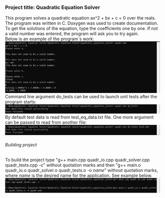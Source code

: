 ### Project title: Quadratic Equation Solver  
This program solves a quadratic equation ax^2 + bx + c = 0 over the reals.  
The program was written in C. Doxygen was used to create documentation.  
To get the solutions of the equation, type the coefficients one by one. If not a valid number was entered, the program will ask you to try again.  
Below is an example of the program`s work:
![Work example](quadratic_equation_solver/screenshots/quadr_example.png)
Command line argument do_tests can be used to launch unit tests after the program starts:
![Testing](quadratic_equation_solver/screenshots/quadr_testing.png)
By default test data is read from test_eq_data.txt file. One more argument can be passed to read from another file:
![Testing](quadratic_equation_solver/screenshots/quadr_two_arguments.png)
###### Building project
To build the project type "g++ main.cpp quadr_io.cpp quadr_solver.cpp quadr_tests.cpp -c" without quotation marks and then "g++ main.o quadr_io.o quadr_solver.o quadr_tests.o -o *name*" without quotation marks, where *name* is the desired name for the application. See example below.
![Testing](quadratic_equation_solver/screenshots/quadr_build.png)
